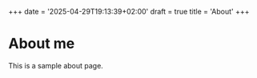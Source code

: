 +++
date = '2025-04-29T19:13:39+02:00'
draft = true
title = 'About'
+++
# About me
This is a sample about page.
